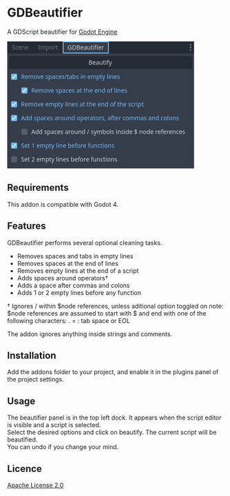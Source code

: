 # GDBeautifier
A GDScript beautifier for [Godot Engine](https://github.com/godotengine/godot)

![image](assets/gd_beautifier_panel.png)

## Requirements
This addon is compatible with Godot 4.

## Features
GDBeautifier performs several optional cleaning tasks.
 * Removes spaces and tabs in empty lines
 * Removes spaces at the end of lines
 * Removes empty lines at the end of a script
 * Adds spaces around operators†
 * Adds a space after commas and colons
 * Adds 1 or 2 empty lines before any function

† Ignores / within $node references, unless aditional option toggled on
  note: $node references are assumed to start with $ and end with one of
  the following characters: . = : tab space or EOL

The addon ignores anything inside strings and comments.

## Installation
Add the addons folder to your project, and enable it in the plugins panel of the project settings.

## Usage
The beautifier panel is in the top left dock. It appears when the script editor is visible and a script is selected.  
Select the desired options and click on beautify. The current script will be beautified.  
You can undo if you change your mind.

## Licence
[Apache License 2.0](LICENSE.md)
